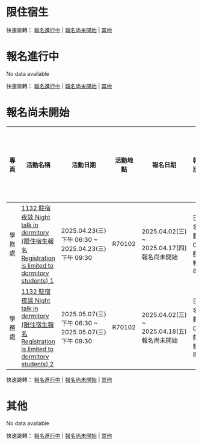 # 限住宿生


快速跳轉： [報名進行中](#報名進行中) | [報名尚未開始](#報名尚未開始) | [其他](#其他)

# 報名進行中

No data available

快速跳轉： [報名進行中](#報名進行中) | [報名尚未開始](#報名尚未開始) | [其他](#其他)

# 報名尚未開始

| 專頁 | 活動名稱 | 活動日期 | 活動地點 | 報名日期 | 報名狀態 | 服務學習 | 多元學習護照時數 |
|----|----|----|----|----|----|----|----|
| 學務處 | [1132 駐宿夜談 Night talk in dormitory (限住宿生報名 Registration is limited to dormitory students) 1](https://portalx.yzu.edu.tw/PortalSocialVB/FPage/PageActivityDetail.aspx?Menu=Act&ActID=14378) | 2025.04.23(三) 下午 06:30 ~ 2025.04.23(三) 下午 09:30 | R70102 | 2025.04.02(三) ~ 2025.04.17(四) 報名尚未開始 | 已報名人數：0 名額限制：80 | 3 大學適應(課程時數) University Adaption | 無 |
| 學務處 | [1132 駐宿夜談 Night talk in dormitory (限住宿生報名 Registration is limited to dormitory students) 2](https://portalx.yzu.edu.tw/PortalSocialVB/FPage/PageActivityDetail.aspx?Menu=Act&ActID=14366) | 2025.05.07(三) 下午 06:30 ~ 2025.05.07(三) 下午 09:30 | R70102 | 2025.04.02(三) ~ 2025.04.18(五) 報名尚未開始 | 已報名人數：0 名額限制：80 | 3 大學適應(課程時數) University Adaption | 無 |


快速跳轉： [報名進行中](#報名進行中) | [報名尚未開始](#報名尚未開始) | [其他](#其他)

# 其他

No data available

快速跳轉： [報名進行中](#報名進行中) | [報名尚未開始](#報名尚未開始) | [其他](#其他)
